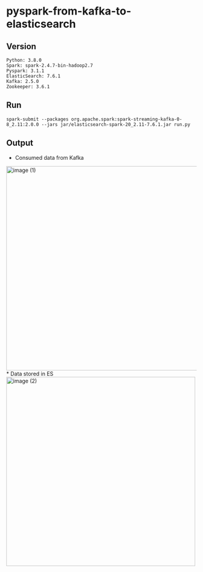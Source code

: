 # pyspark-from-kafka-to-elasticsearch



## Version
```
Python: 3.8.0
Spark: spark-2.4.7-bin-hadoop2.7
Pyspark: 3.1.1
ElasticSearch: 7.6.1
Kafka: 2.5.0
Zookeeper: 3.6.1 
```

## Run 

```
spark-submit --packages org.apache.spark:spark-streaming-kafka-0-8_2.11:2.0.0 --jars jar/elasticsearch-spark-20_2.11-7.6.1.jar run.py
```

## Output
* Consumed data from Kafka
<img width="540" alt="image (1)" src="https://user-images.githubusercontent.com/55729930/110294095-c2367100-8032-11eb-8408-da7c88816b29.png">
<br/>
* Data stored in ES
<img width="500" alt="image (2)" src="https://user-images.githubusercontent.com/55729930/110294099-c3679e00-8032-11eb-97de-1de56a89cd18.png">
